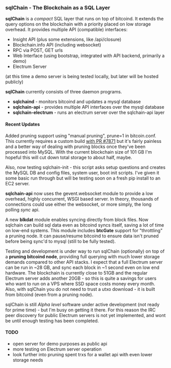 ### sqlChain - The Blockchain as a SQL Layer

**sqlChain** is a *compact* SQL layer that runs on top of bitcoind. It extends the query options on the blockchain with a priority placed on low storage overhead. It provides multiple API (compatible) interfaces:

- Insight API (plus some extensions, like /api/closure)
- Blockchain.info API (including websocket)
- RPC via POST, GET urls
- Web Interface (using bootstrap, integrated with API backend, primarily a demo)
- Electrum Server

(at this time a demo server is being tested locally, but later will be hosted publicly)

**sqlChain** currently consists of three daemon programs.

- **sqlchaind**             - monitors bitcoind and updates a mysql database
- **sqlchain-api**          - provides multiple API interfaces over the mysql database
- **sqlchain-electrum**     - runs an electrum server over the sqlchain-api layer

#### Recent Updates

Added pruning support using "manual pruning", prune=1 in bitcoin.conf. This currently requires a custom build [with PR #7871](https://github.com/bitcoin/bitcoin/pull/7871) but it's fairly painless and a better way of dealing with pruning blocks once they've been processed into MySQL. With the current blockchain size of 101 GB I'm hopeful this will cut down total storage to about half, maybe.

Also, now testing sqlchain-init - this script asks setup questions and creates the MySQL DB and config files, system user, boot init scripts. I've given it some basic run through but will be testing soon on a fresh pip install to an EC2 server.

**sqlchain-api** now uses the gevent.websocket module to provide a low overhead, highly concurrent, WSGI based server. In theory, thousands of connections could use either the websocket, or more simply, the long polling *sync* api.

A new **blkdat** module enables syncing directly from block files. Now sqlchain can build sql data even as bitcoind syncs itself, saving a lot of time on low-end systems. This module includes **btcGate** support for "throttling" a pruning node. It can pause/resume bitcoind to ensure data isn't pruned before being sync'd to mysql (still to be fully tested).

Testing and development is under way to run sqlChain (optionally) on top of a **pruning bitcoind node**, providing full querying with much lower storage demands compared to other API stacks. I expect that a full Electrum server can be run in ~28 GB, and sync each block in ~1 second even on low end hardware. The blockchain is currently close to 51GB and the regular Electrum server adds another 20GB - so this is quite a savings for users who want to run on a VPS where SSD space costs money every month. Also, with sqlChain you do not need to trust a utxo download - it is built from bitcoind (even from a pruning node).

sqlChain is still *Alpha level* software under active development (not ready for prime time) - but I'm busy on getting it there. For this reason the IRC peer discovery for public Electrum servers is not yet implemented, and wont be until enough testing has been completed.

#### TODO

- open server for demo purposes as public api
- more testing on Electrum server operation
- look further into pruning spent trxs for a wallet api with even lower storage needs



